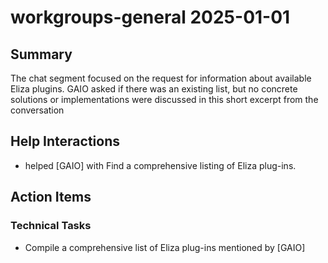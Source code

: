 # workgroups-general 2025-01-01

## Summary
The chat segment focused on the request for information about available Eliza plugins. GAIO asked if there was an existing list, but no concrete solutions or implementations were discussed in this short excerpt from the conversation

## Help Interactions
-  helped [GAIO] with Find a comprehensive listing of Eliza plug-ins.

## Action Items

### Technical Tasks
- Compile a comprehensive list of Eliza plug-ins mentioned by [GAIO]